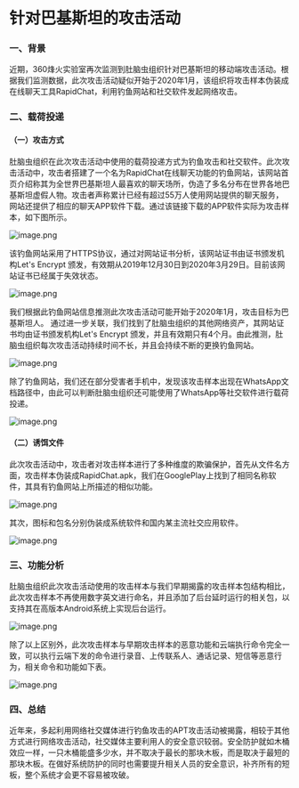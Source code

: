# 针对巴基斯坦的攻击活动

### 一、背景

近期，360烽火实验室再次监测到肚脑虫组织针对巴基斯坦的移动端攻击活动。根据我们监测数据，此次攻击活动疑似开始于2020年1月，该组织将攻击样本伪装成在线聊天工具RapidChat，利用钓鱼网站和社交软件发起网络攻击。

### 二、载荷投递

#### （一）攻击方式

肚脑虫组织在此次攻击活动中使用的载荷投递方式为钓鱼攻击和社交软件。此次攻击活动中，攻击者搭建了一个名为RapidChat在线聊天功能的钓鱼网站，该网站首页介绍称其为全世界巴基斯坦人最喜欢的聊天场所，伪造了多名分布在世界各地巴基斯坦虚假人物。攻击者声称累计已经有超过55万人使用网站提供的聊天服务，网站还提供了相应的聊天APP软件下载。通过该链接下载的APP软件实际为攻击样本，如下图所示。

![image.png](https://blogs.360.cn/blog/20200428/upload_85b882e71d525767ba82274557bcb1bd.png)

该钓鱼网站采用了HTTPS协议，通过对网站证书分析，该网站证书由证书颁发机构Let's Encrypt 颁发，有效期从2019年12月30日到2020年3月29日。目前该网站证书已经属于失效状态。

![image.png](https://blogs.360.cn/blog/20200428/upload_c8010082823e6b4a419ae07479294a29.png)

我们根据此钓鱼网站信息推测此次攻击活动可能开始于2020年1月，攻击目标为巴基斯坦人。 通过进一步关联，我们找到了肚脑虫组织的其他网络资产，其网站证书均由证书颁发机构Let's Encrypt 颁发，并且有效期只有4个月。由此推测，肚脑虫组织每次攻击活动持续时间不长，并且会持续不断的更换钓鱼网站。

![image.png](https://blogs.360.cn/blog/20200428/upload_150cc1c7ee4b8e5fd0d4e5a9ee1d8b45.png)

除了钓鱼网站，我们还在部分受害者手机中，发现该攻击样本出现在WhatsApp文档路径中，由此可以判断肚脑虫组织还可能使用了WhatsApp等社交软件进行载荷投递。

![image.png](https://blogs.360.cn/blog/20200428/upload_79a208502d8767e46f20659e0fc74214.png)

#### （二）诱饵文件

此次攻击活动中，攻击者对攻击样本进行了多种维度的欺骗保护，首先从文件名方面，攻击样本伪装成RapidChat.apk，我们在GooglePlay上找到了相同名称软件，其具有钓鱼网站上所描述的相似功能。

![image.png](https://blogs.360.cn/blog/20200428/upload_6185442c328dac15a9980a94f5acab90.png)

其次，图标和包名分别伪装成系统软件和国内某主流社交应用软件。

![image.png](https://blogs.360.cn/blog/20200428/upload_ea2aeb7bc01079cb6784983e7f5d3cb2.png)

### 三、功能分析

肚脑虫组织此次攻击活动使用的攻击样本与我们早期揭露的攻击样本包结构相比，此次攻击样本不再使用数字英文进行命名，并且添加了后台延时运行的相关包，以支持其在高版本Android系统上实现后台运行。

![image.png](https://blogs.360.cn/blog/20200428/upload_5e31e53174456354b8a0633d6ea0d2f8.png)

除了以上区别外，此次攻击样本与早期攻击样本的恶意功能和云端执行命令完全一致，可以执行云端下发的命令进行录音、上传联系人、通话记录、短信等恶意行为，相关命令和功能如下表。

![image.png](https://blogs.360.cn/blog/20200428/upload_487f5093914d5ff738e014f448624aeb.png)

### 四、总结

近年来，多起利用网络社交媒体进行钓鱼攻击的APT攻击活动被揭露，相较于其他方式进行网络攻击活动，社交媒体主要利用人的安全意识较弱。安全防护就如木桶效应一样，一只木桶能盛多少水，并不取决于最长的那块木板，而是取决于最短的那块木板。在做好系统防护的同时也需要提升相关人员的安全意识，补齐所有的短板，整个系统才会更不容易被攻破。

